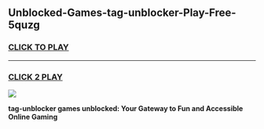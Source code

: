 
## Unblocked-Games-tag-unblocker-Play-Free-5quzg
<h3>
<a href="https://premium76.site?title=tag-unblocker&ref=18A1">CLICK TO PLAY</a></h3>
<hr>

<h3>
<a href="https://premium76.site?title=tag-unblocker&ref=18A1">CLICK 2 PLAY</a>
  
</h3>

<a href="https://premium76.site?title=tag-unblocker&ref=18A1"><img src="https://clearcache.store/games.png"></a>


**tag-unblocker games unblocked: Your Gateway to Fun and Accessible Online Gaming**
